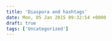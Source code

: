 ```yaml
---
title: 'Diaspora and hashtags'
date: Mon, 05 Jan 2015 09:32:54 +0000
draft: true
tags: ['Uncategorized']
---
```


